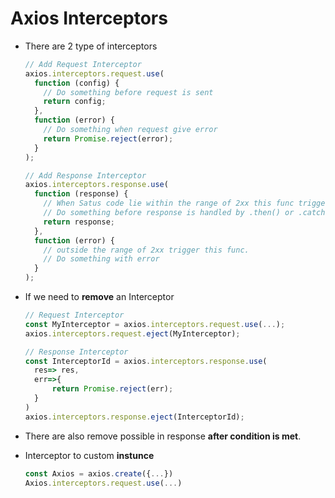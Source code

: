 # Axios Interceptors

- There are 2 type of interceptors

  ```js
  // Add Request Interceptor
  axios.interceptors.request.use(
    function (config) {
      // Do something before request is sent
      return config;
    },
    function (error) {
      // Do something when request give error
      return Promise.reject(error);
    }
  );
  ```

  ```js
  // Add Response Interceptor
  axios.interceptors.response.use(
    function (response) {
      // When Satus code lie within the range of 2xx this func trigger.
      // Do something before response is handled by .then() or .catch().
      return response;
    },
    function (error) {
      // outside the range of 2xx trigger this func.
      // Do something with error
    }
  );
  ```

- If we need to **remove** an Interceptor

  ```js
  // Request Interceptor
  const MyInterceptor = axios.interceptors.request.use(...);
  axios.interceptors.request.eject(MyInterceptor);

  // Response Interceptor
  const InterceptorId = axios.interceptors.response.use(
    res=> res,
    err=>{
        return Promise.reject(err);
    }
  )
  axios.interceptors.response.eject(InterceptorId);
  ```

- There are also remove possible in response **after condition is met**.

- Interceptor to custom **instunce**

  ```js
  const Axios = axios.create({...})
  Axios.interceptors.request.use(...)
  ```
